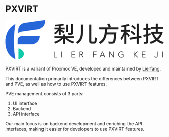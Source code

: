 # PXVIRT 

![](../img/logo.png#pic_center)

PXVIRT is a variant of Proxmox VE, developed and maintained by [Lierfang](https://www.lierfang.com).

This documentation primarily introduces the differences between PXVIRT and PVE, as well as how to use PXVIRT features.

PVE management consists of 3 parts:

1. UI interface
2. Backend
3. API interface

Our main focus is on backend development and enriching the API interfaces, making it easier for developers to use PXVIRT features.


